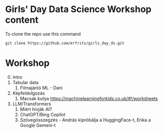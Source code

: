 # Girls' Day Data Science Workshop content

To clone the repo use this command
```shell
git clone https://github.com/erfrits/girls_day_ds.git
```

# Workshop
0. Intro  
1. Tabular data  
   1. Filmajánló ML - Dani  
2. Képfeldolgozás  
   1. Macsak kutya https://machinelearningforkids.co.uk/#!/worksheets  
2. LLM/Transformers  
   1. Miért hívják AI?  
   2. ChatGPT/Bing Copilot  
   3. Szövegösszegzés - András kipróbálja a HuggingFace-t, Erika a Google Gemeni-t
  
